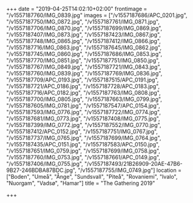 +++
date = "2019-04-25T14:02:10+02:00"
frontimage = "/v1557187760/IMG_0839.jpg"
images = ["/v1557187686/APC_0201.jpg", "/v1557187750/IMG_0872.jpg", "/v1557187761/IMG_0871.jpg", "/v1557187706/IMG_0870.jpg", "/v1557187699/IMG_0869.jpg", "/v1557187407/IMG_0873.jpg", "/v1557187423/IMG_0867.jpg", "/v1557187748/IMG_0865.jpg", "/v1557187412/IMG_0866.jpg", "/v1557187716/IMG_0863.jpg", "/v1557187645/IMG_0862.jpg", "/v1557187745/IMG_0860.jpg", "/v1557187686/IMG_0853.jpg", "/v1557187770/IMG_0851.jpg", "/v1557187751/IMG_0850.jpg", "/v1557187767/IMG_0849.jpg", "/v1557187721/IMG_0843.jpg", "/v1557187760/IMG_0839.jpg", "/v1557187769/IMG_0836.jpg", "/v1557187709/APC_0193.jpg", "/v1557187515/APC_0191.jpg", "/v1557187721/APC_0186.jpg", "/v1557187728/APC_0183.jpg", "/v1557187716/APC_0182.jpg", "/v1557187763/IMG_0808.jpg", "/v1557187700/IMG_0805.jpg", "/v1557187663/IMG_0799.jpg", "/v1557187605/IMG_0781.jpg", "/v1557187547/APC_0154.jpg", "/v1557187593/IMG_0776.jpg", "/v1557187722/IMG_0774.jpg", "/v1557187681/IMG_0773.jpg", "/v1557187408/IMG_0775.jpg", "/v1557187399/IMG_0772.jpg", "/v1557187552/IMG_0770.jpg", "/v1557187412/APC_0152.jpg", "/v1557187751/IMG_0767.jpg", "/v1557187737/IMG_0765.jpg", "/v1557187699/IMG_0764.jpg", "/v1557187435/APC_0151.jpg", "/v1557187583/APC_0150.jpg", "/v1557187651/IMG_0759.jpg", "/v1557187699/IMG_0758.jpg", "/v1557187760/IMG_0753.jpg", "/v1557187661/APC_0149.jpg", "/v1557187406/IMG_0755.jpg", "/v1557187493/21B26909-20AE-47B6-9B27-246BDBA87BDC.jpg", "/v1557187755/IMG_0749.jpg"]
location = ["Boden", "Umeå", "Ånge", "Sundsvall", "Piteå", "Rovaniemi", "Ivalo", "Nuorgam", "Vadsø", "Hamar"]
title = "The Gathering 2019"

+++
